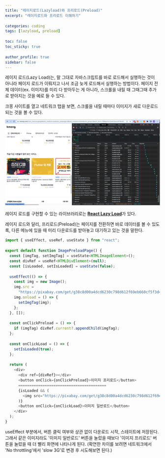 ```yaml
---
title: "레이지로드(Lazyload)와 프리로드(Preload)"
excerpt: "레이지로드와 프리로드 이해하기"

categories: coding
tags: [lazyload, preload]

toc: false
toc_sticky: true

author_profile: true
sidebar: false
---
```


레이지 로드(Lazy Load)는, 말 그대로 자바스크립트를 바로 로드해서 실행하는 것이 아니라 페이지 로드가 이뤄지고 나서 조금 늦게 로드해서 실행하는 방법이다. 페이지 전체 데이터(ex. 이미지)를 미리 다 받아두는 게 아니라, 스크롤을 내릴 때 그때그때 추가로 받아지는 것을 예로 들 수 있다.

크몽 사이트를 열고 네트워크 탭을 보면, 스크롤을 내릴 때마다 이미지가 새로 다운로드 되는 것을 볼 수 있다.

![lazyload](\assets/images/lazyload_preload/lazyload.png)

레이지 로드를 구현할 수 있는 라이브러리로는 [**React Lazy Load**](https://www.npmjs.com/package/react-lazy-load)가 있다.

레이지 로드와 달리, 프리로드(Preload)는 페이지를 전환하면 바로 데이터를 볼 수 있도록, 다른 메뉴에 있을 때 미리 다운로드를 받아놓고 대기하고 있는 것을 말한다.

```javascript
import { useEffect, useRef, useState } from "react";

export default function ImagePreloadPage() {
  const [imgTag, setImgTag] = useState<HTMLImageElement>();
  const divRef = useRef<HTMLDivElement>(null);
  const [isLoaded, setIsLoaded] = useState(false);

  useEffect(() => {
    const img = new Image();
    img.src =
      "https://pixabay.com/get/g38c8d00a4dcd6230c798d612f69eb660cf5f3d4ea97aa84137d9a0446293c973e533fd1dad078670288462eb268fb802.jpg";
    img.onload = () => {
      setImgTag(img);
    };
  }, []);

  const onClickPreload = () => {
    if (imgTag) divRef.current?.appendChild(imgTag);
  };

  const onClickLoad = () => {
    setIsLoaded(true);
  };

  return (
    <div>
      <div ref={divRef}></div>
      <button onClick={onClickPreload}>이미지 프리로드</button>
      ========================================
      {isLoaded && (
        <img src="https://pixabay.com/get/g38c8d00a4dcd6230c798d612f69eb660cf5f3d4ea97aa84137d9a0446293c973e533fd1dad078670288462eb268fb802.jpg" />
      )}
      <button onClick={onClickLoad}>이미지 일반로드</button>
    </div>
  );
}
```

useEffect 부분에서, 버튼 클릭 여부와 상관 없이 다운로드 시작, 스테이트에 저장된다. 그래서 같은 이미지라도 '이미지 일반로드' 버튼을 눌렀을 때보다 '이미지 프리로드' 버튼을 눌렀을 때 더 빨리 화면에 나타나게 된다. (확연한 차이를 보려면 네트워크에서 'No throttling'에서 'slow 3G'로 변경 후 시도해보면 된다.)